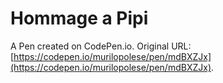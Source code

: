 # Hommage a Pipi

A Pen created on CodePen.io. Original URL: [https://codepen.io/murilopolese/pen/mdBXZJx](https://codepen.io/murilopolese/pen/mdBXZJx).


